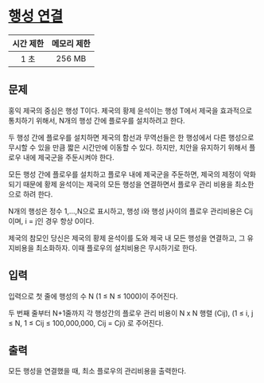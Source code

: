 # [행성 연결](https://www.acmicpc.net/problem/16398)

| 시간 제한 | 메모리 제한 |
| :-------: | :---------: |
| 1 초      | 256 MB      |

## 문제

홍익 제국의 중심은 행성 T이다. 제국의 황제 윤석이는 행성 T에서 제국을 효과적으로 통치하기 위해서, N개의 행성 간에 플로우를 설치하려고 한다.

두 행성 간에 플로우를 설치하면 제국의 함선과 무역선들은 한 행성에서 다른 행성으로 무시할 수 있을 만큼 짧은 시간만에 이동할 수 있다. 하지만, 치안을 유지하기 위해서 플로우 내에 제국군을 주둔시켜야 한다.

모든 행성 간에 플로우를 설치하고 플로우 내에 제국군을 주둔하면, 제국의 제정이 악화되기 때문에 황제 윤석이는 제국의 모든 행성을 연결하면서 플로우 관리 비용을 최소한으로 하려 한다.

N개의 행성은 정수 1,…,N으로 표시하고, 행성 i와 행성 j사이의 플로우 관리비용은 Cij이며, i = j인 경우 항상 0이다.

제국의 참모인 당신은 제국의 황제 윤석이를 도와 제국 내 모든 행성을 연결하고, 그 유지비용을 최소화하자.  이때 플로우의 설치비용은 무시하기로 한다.


## 입력

입력으로 첫 줄에 행성의 수 N (1 ≤ N ≤ 1000)이 주어진다.

두 번째 줄부터 N+1줄까지 각 행성간의 플로우 관리 비용이 N x N 행렬 (Cij),  (1 ≤ i, j ≤ N, 1 ≤ Cij ≤ 100,000,000, Cij = Cji) 로 주어진다.


## 출력

모든 행성을 연결했을 때, 최소 플로우의 관리비용을 출력한다.

